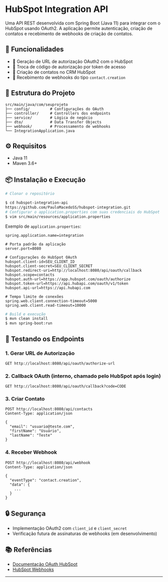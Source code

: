 # HubSpot Integration API

Uma API REST desenvolvida com Spring Boot (Java 11) para integrar com o HubSpot usando OAuth2. A aplicação permite autenticação, criação de contatos e recebimento de webhooks de criação de contatos.

## 🚀 Funcionalidades
- 🔑 Geração de URL de autorização OAuth2 com o HubSpot
- 🔄 Troca de código de autorização por token de acesso
- 👤 Criação de contatos no CRM HubSpot
- 📩 Recebimento de webhooks do tipo `contact.creation`

## 📁 Estrutura do Projeto
```
src/main/java/com/seuprojeto
├── config/         # Configurações do OAuth
├── controller/     # Controllers dos endpoints
├── service/        # Lógica de negócio
├── dto/            # Data Transfer Objects
├── webhook/        # Processamento de webhooks
└── IntegrationApplication.java
```

## ⚙️ Requisitos
- Java 11
- Maven 3.6+

## 📦 Instalação e Execução
```bash
# Clonar o repositório

$ cd hubspot-integration-api
https://github.com/PauloMacedoSS/hubspot-integration.git
# Configurar o application.properties com suas credenciais do HubSpot
$ vim src/main/resources/application.properties
```
Exemplo de `application.properties`:
```properties
spring.application.name=integration

# Porta padrão da aplicação
server.port=8080

# Configurações do HubSpot OAuth
hubspot.client-id=SEU_CLIENT_ID
hubspot.client-secret=SEU_CLIENT_SECRET
hubspot.redirect-uri=http://localhost:8080/api/oauth/callback
hubspot.scope=contacts
hubspot.auth-url=https://app.hubspot.com/oauth/authorize
hubspot.token-url=https://api.hubapi.com/oauth/v1/token
hubspot.api-url=https://api.hubapi.com

# Tempo limite de conexões
spring.web.client.connection-timeout=5000
spring.web.client.read-timeout=10000
```

```bash
# Build e execução
$ mvn clean install
$ mvn spring-boot:run
```

## 🧪 Testando os Endpoints

### 1. Gerar URL de Autorização
```
GET http://localhost:8080/api/oauth/authorize-url
```

### 2. Callback OAuth (interno, chamado pelo HubSpot após login)
```
GET http://localhost:8080/api/oauth/callback?code=CODE
```

### 3. Criar Contato
```
POST http://localhost:8080/api/contacts
Content-Type: application/json

{
  "email": "usuario@teste.com",
  "firstName": "Usuário",
  "lastName": "Teste"
}
```

### 4. Receber Webhook
```
POST http://localhost:8080/api/webhook
Content-Type: application/json

{
  "eventType": "contact.creation",
  "data": {
    ...
  }
}
```

## 🔒 Segurança
- Implementação OAuth2 com `client_id` e `client_secret`
- Verificação futura de assinaturas de webhooks (em desenvolvimento)

## 📚 Referências
- [Documentação OAuth HubSpot](https://developers.hubspot.com/docs/api/oauth/)
- [HubSpot Webhooks](https://developers.hubspot.com/docs/api/webhooks)

---
